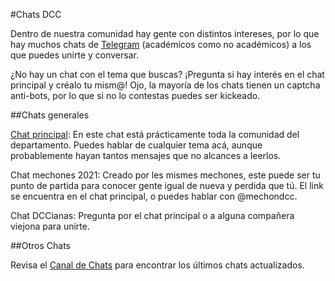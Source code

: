 #Chats DCC

Dentro de nuestra comunidad hay gente con distintos intereses, por lo que hay muchos chats de [Telegram](https://telegram.org/) (académicos como no académicos) a los que puedes unirte y conversar.

¿No hay un chat con el tema que buscas? ¡Pregunta si hay interés en el chat principal y créalo tu mism@! Ojo, la mayoría de los chats tienen un captcha anti-bots, por lo que si no lo contestas puedes ser kickeado.

##Chats generales

[Chat principal](https://t.me/joinchat/CCI8ekIqFvhpatb3lJ5kKw): En este chat está prácticamente toda la comunidad del departamento. Puedes hablar de cualquier tema acá, aunque probablemente hayan tantos mensajes que no alcances a leerlos.

Chat mechones 2021: Creado por les mismes mechones, este puede ser tu punto de partida para conocer gente igual de nueva y perdida que tú. El link se encuentra en el chat principal, o puedes hablar con @mechondcc.

Chat DCCianas: Pregunta por el chat principal o a alguna compañera viejona para unirte.

##Otros Chats

Revisa el [Canal de Chats](https://bit.ly/chatsDCC) para encontrar los últimos chats actualizados.
